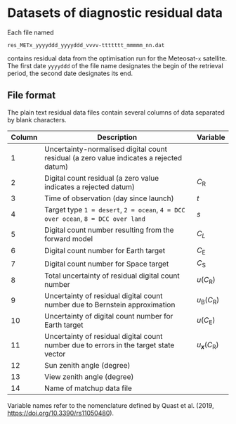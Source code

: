 # Datasets of diagnostic residual data

Each file named

    res_METx_yyyyddd_yyyyddd_vvvv-ttttttt_mmmmm_nn.dat
    
contains residual data from the optimisation run for the Meteosat-`x` satellite. The first date `yyyyddd` of the file name designates the begin of the retrieval period, the second date designates its end.

## File format

The plain text residual data files contain several columns of data separated by blank characters. 

| Column | Description                                                                             | Variable                               |
|--------|-----------------------------------------------------------------------------------------|----------------------------------------|
| 1      | Uncertainty-normalised digital count residual (a zero value indicates a rejected datum) |                                        |
| 2      | Digital count residual (a zero value indicates a rejected datum)                        | *C*<sub>R</sub>                        |
| 3      | Time of observation (day since launch)                                                  | *t*                                    |
| 4      | Target type `1 = desert`, `2 = ocean`, `4 = DCC over ocean`, `8 = DCC over land`        | *s*                                    |
| 5      | Digital count number resulting from the forward model                                   | *C*<sub>*L*</sub>                      |
| 6      | Digital count number for Earth target                                                   | *C*<sub>E</sub>                        |
| 7      | Digital count number for Space target                                                   | *C*<sub>S</sub>                        |
| 8      | Total uncertainty of residual digital count number                                      | *u*(*C*<sub>R</sub>)                   |
| 9      | Uncertainty of residual digital count number due to Bernstein approximation             | *u*<sub>B</sub>(*C*<sub>R</sub>)       |
| 10     | Uncertainty of digital count number for Earth target                                    | *u*(*C*<sub>E</sub>)                   |
| 11     | Uncertainty of residual digital count number due to errors in the target state vector   | *u*<sub>***x***</sub>(*C*<sub>R</sub>) |
| 12     | Sun zenith angle (degree)                                                               |                                        |
| 13     | View zenith angle (degree)                                                              |                                        |
| 14     | Name of matchup data file                                                               |                                        |

Variable names refer to the nomenclature defined by Quast et al. (2019, <https://doi.org/10.3390/rs11050480>).
